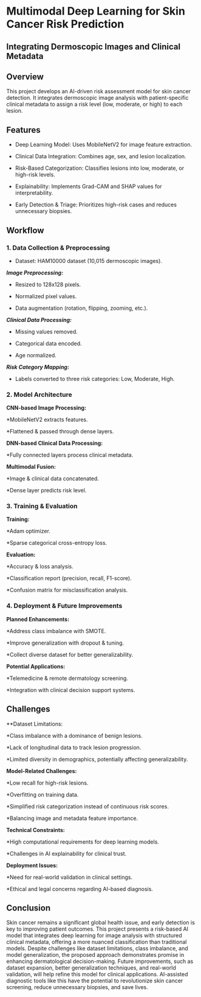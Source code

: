 # Multimodal Deep Learning for Skin Cancer Risk Prediction
## Integrating Dermoscopic Images and Clinical Metadata


## Overview

This project develops an AI-driven risk assessment model for skin cancer detection. It integrates dermoscopic image analysis with patient-specific clinical metadata to assign a risk level (low, moderate, or high) to each lesion.

## Features

* Deep Learning Model: Uses MobileNetV2 for image feature extraction.

* Clinical Data Integration: Combines age, sex, and lesion localization.

* Risk-Based Categorization: Classifies lesions into low, moderate, or high-risk levels.

* Explainability: Implements Grad-CAM and SHAP values for interpretability.

* Early Detection & Triage: Prioritizes high-risk cases and reduces unnecessary biopsies.

## Workflow

### 1. Data Collection & Preprocessing

* Dataset: HAM10000 dataset (10,015 dermoscopic images).

***Image Preprocessing:***

* Resized to 128x128 pixels.

* Normalized pixel values.

* Data augmentation (rotation, flipping, zooming, etc.).

 ***Clinical Data Processing:***

* Missing values removed.

* Categorical data encoded.

* Age normalized.

***Risk Category Mapping:***

* Labels converted to three risk categories: Low, Moderate, High.

### 2. Model Architecture

**CNN-based Image Processing:**

*MobileNetV2 extracts features.

*Flattened & passed through dense layers.

**DNN-based Clinical Data Processing:**

*Fully connected layers process clinical metadata.

**Multimodal Fusion:**

*Image & clinical data concatenated.

*Dense layer predicts risk level.

### 3. Training & Evaluation

**Training:**

*Adam optimizer.

*Sparse categorical cross-entropy loss.

**Evaluation:**

*Accuracy & loss analysis.

*Classification report (precision, recall, F1-score).

*Confusion matrix for misclassification analysis.

### 4. Deployment & Future Improvements

**Planned Enhancements:**

*Address class imbalance with SMOTE.

*Improve generalization with dropout & tuning.

*Collect diverse dataset for better generalizability.

**Potential Applications:**

*Telemedicine & remote dermatology screening.

*Integration with clinical decision support systems.

## Challenges

**Dataset Limitations:

*Class imbalance with a dominance of benign lesions.

*Lack of longitudinal data to track lesion progression.

*Limited diversity in demographics, potentially affecting generalizability.

**Model-Related Challenges:**

*Low recall for high-risk lesions.

*Overfitting on training data.

*Simplified risk categorization instead of continuous risk scores.

*Balancing image and metadata feature importance.

**Technical Constraints:**

*High computational requirements for deep learning models.

*Challenges in AI explainability for clinical trust.

**Deployment Issues:**

*Need for real-world validation in clinical settings.

*Ethical and legal concerns regarding AI-based diagnosis.

## Conclusion

Skin cancer remains a significant global health issue, and early detection is key to improving patient outcomes. This project presents a risk-based AI model that integrates deep learning for image analysis with structured clinical metadata, offering a more nuanced classification than traditional models. Despite challenges like dataset limitations, class imbalance, and model generalization, the proposed approach demonstrates promise in enhancing dermatological decision-making. Future improvements, such as dataset expansion, better generalization techniques, and real-world validation, will help refine this model for clinical applications. AI-assisted diagnostic tools like this have the potential to revolutionize skin cancer screening, reduce unnecessary biopsies, and save lives.

